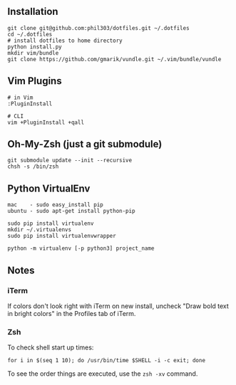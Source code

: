 ## Installation

    git clone git@github.com:phil303/dotfiles.git ~/.dotfiles
    cd ~/.dotfiles
    # install dotfiles to home directory
    python install.py
    mkdir vim/bundle
    git clone https://github.com/gmarik/vundle.git ~/.vim/bundle/vundle

## Vim Plugins
  
    # in Vim
    :PluginInstall

    # CLI
    vim +PluginInstall +qall

## Oh-My-Zsh (just a git submodule)

    git submodule update --init --recursive
    chsh -s /bin/zsh

## Python VirtualEnv

    mac    - sudo easy_install pip
    ubuntu - sudo apt-get install python-pip

    sudo pip install virtualenv
    mkdir ~/.virtualenvs
    sudo pip install virtualenvwrapper
    
    python -m virtualenv [-p python3] project_name

## Notes
### iTerm
If colors don't look right with iTerm on new install, uncheck "Draw bold text
in bright colors" in the Profiles tab of iTerm.

### Zsh
To check shell start up times:

    for i in $(seq 1 10); do /usr/bin/time $SHELL -i -c exit; done

To see the order things are executed, use the `zsh -xv` command.
